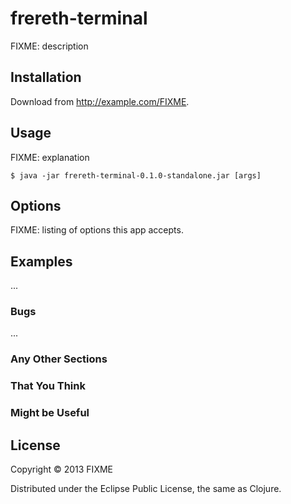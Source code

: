 # frereth-terminal

FIXME: description

## Installation

Download from http://example.com/FIXME.

## Usage

FIXME: explanation

    $ java -jar frereth-terminal-0.1.0-standalone.jar [args]

## Options

FIXME: listing of options this app accepts.

## Examples

...

### Bugs

...

### Any Other Sections
### That You Think
### Might be Useful

## License

Copyright © 2013 FIXME

Distributed under the Eclipse Public License, the same as Clojure.
